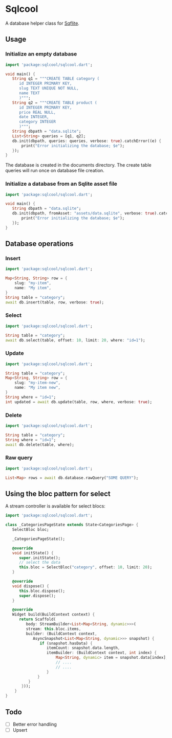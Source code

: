# Sqlcool

A database helper class for [Sqflite](https://github.com/tekartik/sqflite).

## Usage

### Initialize an empty database

   ```dart
   import 'package:sqlcool/sqlcool.dart';

   void main() {
      String q1 = """CREATE TABLE category (
         id INTEGER PRIMARY KEY,
         slug TEXT UNIQUE NOT NULL,
         name TEXT
         )""";
      String q2 = """CREATE TABLE product (
         id INTEGER PRIMARY KEY,
         price REAL NULL,
         date INTEGER,
         category INTEGER
         )""";
      String dbpath = "data.sqlite";
      List<String> queries = [q1, q2];
      db.init(dbpath, queries: queries, verbose: true).catchError((e) {
		  print("Error initializing the database; $e");
	  });
   }
   ```

The database is created in the documents directory. The create table queries will run once on database file creation.

### Initialize a database from an Sqlite asset file

   ```dart
   import 'package:sqlcool/sqlcool.dart';

   void main() {
      String dbpath = "data.sqlite";
      db.init(dbpath, fromAsset: "assets/data.sqlite", verbose: true).catchError((e) {
		  print("Error initializing the database; $e");
	  });
   }
   ```

## Database operations

### Insert

   ```dart
   import 'package:sqlcool/sqlcool.dart';
   
   Map<String, String> row = {
       slug: "my-item",
       name: "My item",
   }
   String table = "category";
   await db.insert(table, row, verbose: true);
   ```

### Select

   ```dart
   import 'package:sqlcool/sqlcool.dart';
   
   String table = "category";
   await db.select(table, offset: 10, limit: 20, where: "id=1");
   ```

### Update

   ```dart
   import 'package:sqlcool/sqlcool.dart';
   
   String table = "category";
   Map<String, String> row = {
       slug: "my-item-new",
       name: "My item new",
   }
   String where = "id=1";
   int updated = await db.update(table, row, where, verbose: true);
   ```

### Delete

   ```dart
   import 'package:sqlcool/sqlcool.dart';
   
   String table = "category";
   String where = "id=1";
   await db.delete(table, where);
   ```

### Raw query

   ```dart
   import 'package:sqlcool/sqlcool.dart';
   
   List<Map> rows = await db.database.rawQuery("SOME QUERY");
   ```

## Using the bloc pattern for select

A stream controller is available for select blocs:

   ```dart
   import 'package:sqlcool/sqlcool.dart';
   
   class _CategoriesPageState extends State<CategoriesPage> {
      SelectBloc bloc;

      _CategoriesPageState();

      @override
      void initState() {
         super.initState();
         // select the data
         this.bloc = SelectBloc("category", offset: 10, limit: 20);
      }

      @override
      void dispose() {
         this.bloc.dispose();
         super.dispose();
      }

      @override
      Widget build(BuildContext context) {
         return Scaffold(
            body: StreamBuilder<List<Map<String, dynamic>>>(
            stream: this.bloc.items,
            builder: (BuildContext context,
               AsyncSnapshot<List<Map<String, dynamic>>> snapshot) {
                  if (snapshot.hasData) {
                     itemCount: snapshot.data.length,
                     itemBuilder: (BuildContext context, int index) {
                         Map<String, dynamic> item = snapshot.data[index];
                         // ....
                         // ....
                     }
                 }
             }
          }));
	   }
   }
   ```

## Todo

- [ ] Better error handling
- [ ] Upsert